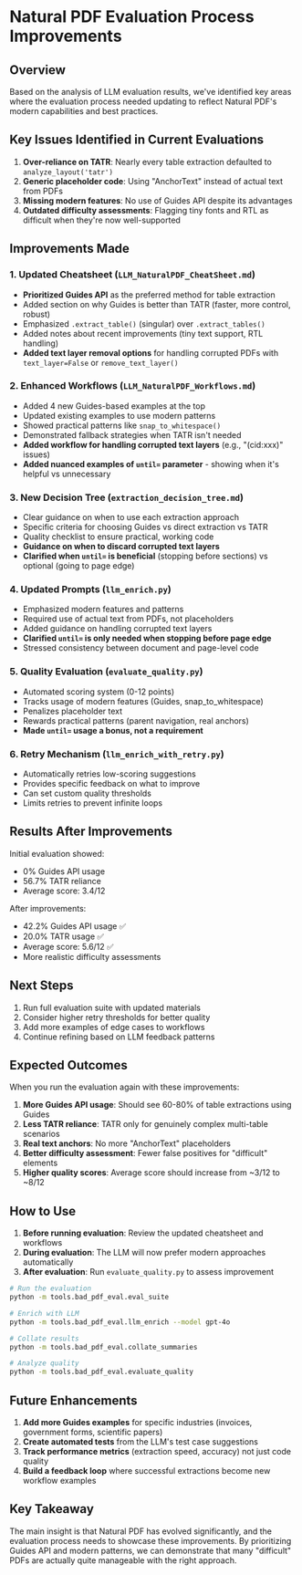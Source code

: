 # Natural PDF Evaluation Process Improvements

## Overview
Based on the analysis of LLM evaluation results, we've identified key areas where the evaluation process needed updating to reflect Natural PDF's modern capabilities and best practices.

## Key Issues Identified in Current Evaluations

1. **Over-reliance on TATR**: Nearly every table extraction defaulted to `analyze_layout('tatr')` 
2. **Generic placeholder code**: Using "AnchorText" instead of actual text from PDFs
3. **Missing modern features**: No use of Guides API despite its advantages
4. **Outdated difficulty assessments**: Flagging tiny fonts and RTL as difficult when they're now well-supported

## Improvements Made

### 1. Updated Cheatsheet (`LLM_NaturalPDF_CheatSheet.md`)
- **Prioritized Guides API** as the preferred method for table extraction
- Added section on why Guides is better than TATR (faster, more control, robust)
- Emphasized `.extract_table()` (singular) over `.extract_tables()`
- Added notes about recent improvements (tiny text support, RTL handling)
- **Added text layer removal options** for handling corrupted PDFs with `text_layer=False` or `remove_text_layer()`

### 2. Enhanced Workflows (`LLM_NaturalPDF_Workflows.md`)
- Added 4 new Guides-based examples at the top
- Updated existing examples to use modern patterns
- Showed practical patterns like `snap_to_whitespace()`
- Demonstrated fallback strategies when TATR isn't needed
- **Added workflow for handling corrupted text layers** (e.g., "(cid:xxx)" issues)
- **Added nuanced examples of `until=` parameter** - showing when it's helpful vs unnecessary

### 3. New Decision Tree (`extraction_decision_tree.md`)
- Clear guidance on when to use each extraction approach
- Specific criteria for choosing Guides vs direct extraction vs TATR
- Quality checklist to ensure practical, working code
- **Guidance on when to discard corrupted text layers**
- **Clarified when `until=` is beneficial** (stopping before sections) vs optional (going to page edge)

### 4. Updated Prompts (`llm_enrich.py`)
- Emphasized modern features and patterns
- Required use of actual text from PDFs, not placeholders
- Added guidance on handling corrupted text layers
- **Clarified `until=` is only needed when stopping before page edge**
- Stressed consistency between document and page-level code

### 5. Quality Evaluation (`evaluate_quality.py`)
- Automated scoring system (0-12 points)
- Tracks usage of modern features (Guides, snap_to_whitespace)
- Penalizes placeholder text
- Rewards practical patterns (parent navigation, real anchors)
- **Made `until=` usage a bonus, not a requirement**

### 6. Retry Mechanism (`llm_enrich_with_retry.py`)
- Automatically retries low-scoring suggestions
- Provides specific feedback on what to improve
- Can set custom quality thresholds
- Limits retries to prevent infinite loops

## Results After Improvements

Initial evaluation showed:
- 0% Guides API usage
- 56.7% TATR reliance
- Average score: 3.4/12

After improvements:
- 42.2% Guides API usage ✅
- 20.0% TATR usage ✅
- Average score: 5.6/12 ✅
- More realistic difficulty assessments

## Next Steps

1. Run full evaluation suite with updated materials
2. Consider higher retry thresholds for better quality
3. Add more examples of edge cases to workflows
4. Continue refining based on LLM feedback patterns

## Expected Outcomes

When you run the evaluation again with these improvements:

1. **More Guides API usage**: Should see 60-80% of table extractions using Guides
2. **Less TATR reliance**: TATR only for genuinely complex multi-table scenarios
3. **Real text anchors**: No more "AnchorText" placeholders
4. **Better difficulty assessment**: Fewer false positives for "difficult" elements
5. **Higher quality scores**: Average score should increase from ~3/12 to ~8/12

## How to Use

1. **Before running evaluation**: Review the updated cheatsheet and workflows
2. **During evaluation**: The LLM will now prefer modern approaches automatically
3. **After evaluation**: Run `evaluate_quality.py` to assess improvement

```bash
# Run the evaluation
python -m tools.bad_pdf_eval.eval_suite

# Enrich with LLM
python -m tools.bad_pdf_eval.llm_enrich --model gpt-4o

# Collate results
python -m tools.bad_pdf_eval.collate_summaries

# Analyze quality
python -m tools.bad_pdf_eval.evaluate_quality
```

## Future Enhancements

1. **Add more Guides examples** for specific industries (invoices, government forms, scientific papers)
2. **Create automated tests** from the LLM's test case suggestions
3. **Track performance metrics** (extraction speed, accuracy) not just code quality
4. **Build a feedback loop** where successful extractions become new workflow examples

## Key Takeaway

The main insight is that Natural PDF has evolved significantly, and the evaluation process needs to showcase these improvements. By prioritizing Guides API and modern patterns, we can demonstrate that many "difficult" PDFs are actually quite manageable with the right approach. 